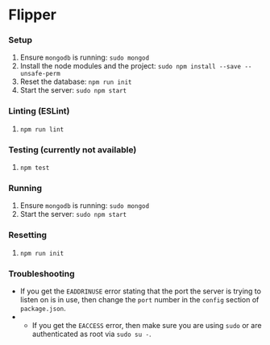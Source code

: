 Flipper
=======

### Setup
1. Ensure `mongodb` is running: `sudo mongod`
2. Install the node modules and the project: `sudo npm install --save --unsafe-perm`
3. Reset the database: `npm run init`
4. Start the server: `sudo npm start`

### Linting (ESLint)
1. `npm run lint`


### Testing (currently not available)
1. `npm test`

### Running
1. Ensure `mongodb` is running: `sudo mongod`
2. Start the server: `sudo npm start`

### Resetting
1. `npm run init`

### Troubleshooting
- If you get the `EADDRINUSE` error stating that the port the server is trying to listen on is in use, then change the `port` number in the `config` section of `package.json`.
- - If you get the `EACCESS` error, then make sure you are using `sudo` or are authenticated as root via `sudo su -`.
